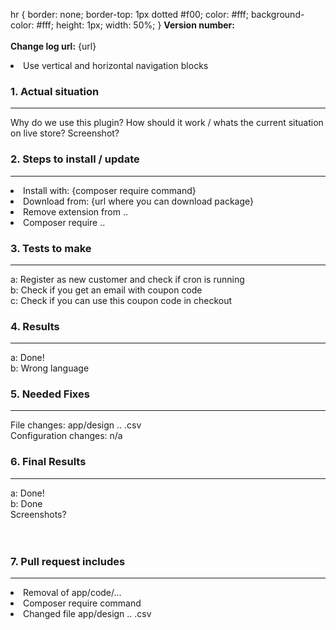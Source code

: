hr {
  border: none;
  border-top: 1px dotted #f00;
  color: #fff;
  background-color: #fff;
  height: 1px;
  width: 50%;
}
<strong>Version number: </strong><br />								
<strong>Change log url:</strong> {url}
<li class="item">Use vertical and horizontal navigation blocks</li>
	
<h3>1. Actual situation </h3> <hr />									
Why do we use this plugin? How should it work / whats the current situation on live store?
Screenshot?		
															
<h3>2. Steps to install / update</h3> <hr />
<li> Install with: {composer require command} </li>			
<li> Download from: {url where you can download package} </li>		
<li> Remove extension from .. </li>
<li> Composer require .. </li>

	
<h3>3. Tests to make</h3><hr />
a: Register as new customer and check if cron is running <br />
b: Check if you get an email with coupon code <br />
c: Check if you can use this coupon code in checkout



<h3>4. Results</h3><hr />
a: Done!<br />
b: Wrong language 

<h3>5. Needed Fixes</h3> <hr />
File changes: app/design .. .csv <br />
Configuration changes: n/a


<h3>6. Final Results </h3> <hr />

a: Done!<br />
b: Done <br />
Screenshots? <br /><br /><br />


<h3>7. Pull request includes</h3> <hr />
<li>Removal of app/code/... </li>
<li>Composer require command </li>
<li>Changed file app/design .. .csv </li>
